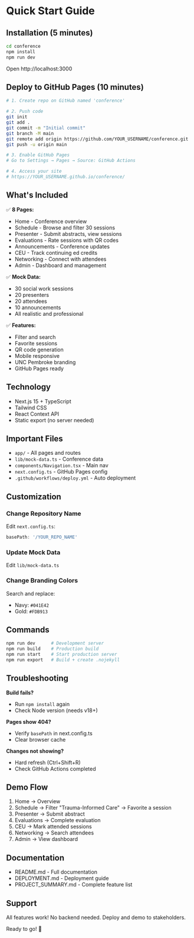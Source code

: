 # Quick Start Guide

## Installation (5 minutes)

```bash
cd conference
npm install
npm run dev
```

Open http://localhost:3000

## Deploy to GitHub Pages (10 minutes)

```bash
# 1. Create repo on GitHub named 'conference'

# 2. Push code
git init
git add .
git commit -m "Initial commit"
git branch -M main
git remote add origin https://github.com/YOUR_USERNAME/conference.git
git push -u origin main

# 3. Enable GitHub Pages
# Go to Settings → Pages → Source: GitHub Actions

# 4. Access your site
# https://YOUR_USERNAME.github.io/conference/
```

## What's Included

✅ **8 Pages:**
- Home - Conference overview
- Schedule - Browse and filter 30 sessions
- Presenter - Submit abstracts, view sessions
- Evaluations - Rate sessions with QR codes
- Announcements - Conference updates
- CEU - Track continuing ed credits
- Networking - Connect with attendees
- Admin - Dashboard and management

✅ **Mock Data:**
- 30 social work sessions
- 20 presenters
- 20 attendees
- 10 announcements
- All realistic and professional

✅ **Features:**
- Filter and search
- Favorite sessions
- QR code generation
- Mobile responsive
- UNC Pembroke branding
- GitHub Pages ready

## Technology

- Next.js 15 + TypeScript
- Tailwind CSS
- React Context API
- Static export (no server needed)

## Important Files

- `app/` - All pages and routes
- `lib/mock-data.ts` - Conference data
- `components/Navigation.tsx` - Main nav
- `next.config.ts` - GitHub Pages config
- `.github/workflows/deploy.yml` - Auto deployment

## Customization

### Change Repository Name
Edit `next.config.ts`:
```typescript
basePath: '/YOUR_REPO_NAME'
```

### Update Mock Data
Edit `lib/mock-data.ts`

### Change Branding Colors
Search and replace:
- Navy: `#041E42`
- Gold: `#FDB913`

## Commands

```bash
npm run dev      # Development server
npm run build    # Production build
npm run start    # Start production server
npm run export   # Build + create .nojekyll
```

## Troubleshooting

**Build fails?**
- Run `npm install` again
- Check Node version (needs v18+)

**Pages show 404?**
- Verify `basePath` in next.config.ts
- Clear browser cache

**Changes not showing?**
- Hard refresh (Ctrl+Shift+R)
- Check GitHub Actions completed

## Demo Flow

1. Home → Overview
2. Schedule → Filter "Trauma-Informed Care" → Favorite a session
3. Presenter → Submit abstract
4. Evaluations → Complete evaluation
5. CEU → Mark attended sessions
6. Networking → Search attendees
7. Admin → View dashboard

## Documentation

- README.md - Full documentation
- DEPLOYMENT.md - Deployment guide
- PROJECT_SUMMARY.md - Complete feature list

## Support

All features work! No backend needed. Deploy and demo to stakeholders.

Ready to go! 🚀
